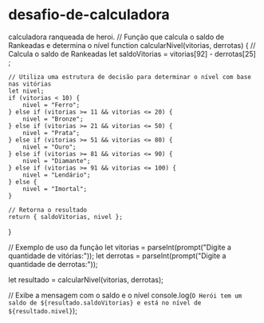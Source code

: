 # desafio-de-calculadora
calculadora ranqueada de heroi.
// Função que calcula o saldo de Rankeadas e determina o nível
function calcularNivel(vitorias, derrotas) {
    // Calcula o saldo de Rankeadas
    let saldoVitorias = vitorias[92]  - derrotas[25]  ;

    // Utiliza uma estrutura de decisão para determinar o nível com base nas vitórias
    let nivel;
    if (vitorias < 10) {
        nivel = "Ferro";
    } else if (vitorias >= 11 && vitorias <= 20) {
        nivel = "Bronze";
    } else if (vitorias >= 21 && vitorias <= 50) {
        nivel = "Prata";
    } else if (vitorias >= 51 && vitorias <= 80) {
        nivel = "Ouro";
    } else if (vitorias >= 81 && vitorias <= 90) {
        nivel = "Diamante";
    } else if (vitorias >= 91 && vitorias <= 100) {
        nivel = "Lendário";
    } else {
        nivel = "Imortal";
    }

    // Retorna o resultado
    return { saldoVitorias, nivel };
}

// Exemplo de uso da função
let vitorias = parseInt(prompt("Digite a quantidade de vitórias:"));
let derrotas = parseInt(prompt("Digite a quantidade de derrotas:"));

let resultado = calcularNivel(vitorias, derrotas);

// Exibe a mensagem com o saldo e o nível
console.log(`O Herói tem um saldo de ${resultado.saldoVitorias} e está no nível de ${resultado.nivel}`);
